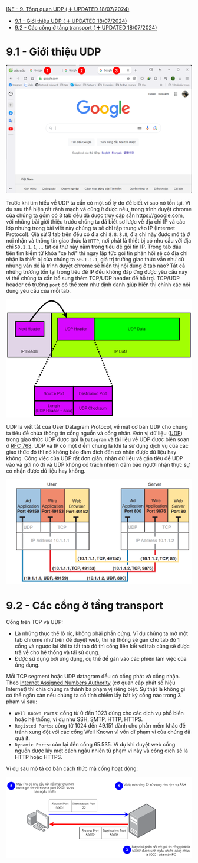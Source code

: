 [INE - 9. Tổng quan UDP ( :heavy_plus_sign: UPDATED 18/07/2024)](#ine_9_overview_udp)
- [9.1 - Giới thiệu UDP ( :heavy_plus_sign: UPDATED 18/07/2024)](#ine_9_intro_udp)
- [9.2 - Các cổng ở tầng transport ( :heavy_plus_sign: UPDATED 18/07/2024)](#ine_9_transport_layer_port_numbers)

# <a name="ine_9_intro_udp"></a>9.1 - Giới thiệu UDP

<div style="text-align:center"><img src="../images/ine_41_multi_session.png" alt/></div>

Trước khi tìm hiểu về UDP ta cần có một số lý do để biết vì sao nó tồn tại. Ví dụ sau thể hiện rất rành mạch và cũng ít được nêu, trong trình duyệt chrome của chúng ta gồm có 3 tab đều đã được truy cập sẵn https://google.com, với những bài giới thiệu trước chúng ta đã biết sơ lược về địa chỉ IP và các lớp nhưng trong bài viết này chúng ta sẽ chỉ tập trung vào IP (Internet Protocol). Giả sử 3 tab trên đều có địa chỉ `8.8.8.8`, địa chỉ này được mô tả ở nơi nhận và thông tin giao thức là `HTTP`, nơi phát là thiết bị có nhu cầu với địa chỉ `50.1.1.1`, ... tất cả thứ này nằm trong tiêu đề gói tin IP. Trong tab đầu tiên tìm kiếm từ khóa "xe hơi" thì ngay lập tức gói tin phản hồi sẽ có địa chỉ nhận là thiết bị của chúng ta `50.1.1.1`, giá trị trường giao thức vẫn như cũ nhưng vấn đề là trình duyệt chrome sẽ hiển thị nội dung ở tab nào? Tất cả những trường tồn tại trong tiêu đề IP đều không đáp ứng được yêu cầu này vì thế chúng ta cần bổ sung thêm TCP/UDP header để hỗ trợ. TCP/UDP header có trường `port` có thể xem như định danh giúp hiển thị chính xác nội dung yêu cầu của mỗi tab.

<div style="text-align:center"><img src="../images/ine_42_ip_header_and_udp_header.png" alt/></div>

UDP là viết tắt của User Datagram Protocol, về mặt cơ bản UDP cho chúng ta tiêu đề chứa thông tin cổng nguồn và cổng nhận. Đơn vị dữ liệu ([UDP](https://datatracker.ietf.org/doc/html/rfc768)) trong giao thức UDP được gọi là `Datagram` và tài liệu về UDP được biên soạn ở [RFC 768](https://datatracker.ietf.org/doc/html/rfc768). UDP và IP có một điểm chung là khi ta sử dụng dịch vụ của các giao thức đó thì nó không bảo đảm đích đến có nhận được dữ liệu hay không. Công việc của UDP rất đơn giản, nhận dữ liệu và gắn tiêu đề UDP vào và gửi nó đi và UDP không có trách nhiệm đảm bảo người nhận thực sự có nhận được dữ liệu hay không.

<div style="text-align:center"><img src="../images/ine_54_connections_between_sockets.png" alt/></div>

# <a name="ine_9_transport_layer_port_numbers"></a>9.2 - Các cổng ở tầng transport

Cổng trên TCP và UDP:
- Là những thực thể lô ríc, không phải phần cứng. Ví dụ chúng ta mở một tab chrome như trên để duyệt web, thì hệ thống sẽ gán cho tab đó 1 cổng và ngược lại khi ta tắt tab đó thì cổng liên kết với tab cũng sẽ được trả về cho hệ thống và tái sử dụng.
- Được sử dụng bởi ứng dụng, cụ thể để gán vào các phiên làm việc của ứng dụng.

Mỗi TCP segment hoặc UDP datagram đều có cổng phát và cổng nhận. Theo [Internet Assigned Numbers Authority](https://www.iana.org/assignments/service-names-port-numbers/service-names-port-numbers.xhtml) (cơ quan cấp phát số hiệu Internet) thì chia chúng ra thành ba phạm vị riêng biệt. Sự thật là không gì có thể ngăn cản nếu chúng ta cố tính chiếm lấy bất kỳ cổng nào trong 3 phạm vi sau:
- `Well Known Ports`: cổng từ 0 đến 1023 dùng cho các dịch vụ phổ biến hoặc hệ thống, ví dụ như SSH, SMTP, HTTP, HTTPS. 
- `Registed Ports`: cổng từ 1024 đến 49.151 dành cho phần mềm khác để tránh xung đột với các cổng Well Known vì vốn dĩ phạm vi của chúng đã quá ít.
- `Dynamic Ports`: còn lại đến cổng 65.535. Ví dụ khi duyệt web cổng nguồn được lấy một cách ngẫu nhiên từ phạm vi này và cổng đích sẽ là HTTP hoặc HTTPS.

Ví dụ sau mô tả cơ bản cách thức mà cổng hoạt động:

<div style="text-align:center"><img src="../images/ine_43_example_ssh_how_port_work.png" alt/></div>